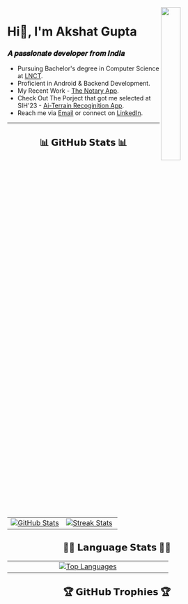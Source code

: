 <img align="right" width="30%" src="Assets/Programming.gif">

# Hi👋, I'm Akshat Gupta

<h3>𝑨 𝒑𝒂𝒔𝒔𝒊𝒐𝒏𝒂𝒕𝒆 𝒅𝒆𝒗𝒆𝒍𝒐𝒑𝒆𝒓 𝒇𝒓𝒐𝒎 𝑰𝒏𝒅𝒊𝒂</h3>

- Pursuing Bachelor's degree in Computer Science at [LNCT]([https://cemkolaghat.in/](https://lnct.ac.in/)).
- Proficient in Android & Backend Development.
- My Recent Work - [The Notary App](https://play.google.com/store/apps/details?id=com.consumer.thenotaryapp&hl=en&gl=US).
- Check Out The Porject that got me selected at SIH'23 - [Ai-Terrain Recoginition App](https://github.com/akshatt25/terrain_recognition).
- Reach me via [Email](mailto:akshatt25g@gmail.com) or connect on [LinkedIn](https://www.linkedin.com/in/akshatt25/).


<hr>

<h2 align="center">📊 𝗚𝗶𝘁𝗛𝘂𝗯 𝗦𝘁𝗮𝘁𝘀 📊</h2>

<table width="100%">
  <tr>
    <td width="50%">
        <a href="https://github.com/akshatt25">
          <picture>
            <source media="(prefers-color-scheme: dark)" srcset="https://github-readme-stats-sigma-five.vercel.app/api?username=akshatt25&theme=radical&hide_border=false&include_all_commits=true&count_private=true&show_icons=true" />
            <source media="(prefers-color-scheme: light)" srcset="https://github-readme-stats-sigma-five.vercel.app/api?username=akshatt25&hide_border=false&include_all_commits=true&count_private=true&show_icons=true" />
            <img align="center" src="https://github-readme-stats-sigma-five.vercel.app/api?username=akshatt25&theme=radical&hide_border=false&include_all_commits=true&count_private=true&show_icons=true" alt="GitHub Stats" />
          </picture>
        </a>
    </td>
    <td width="50%">
        <a href="https://github.com/akshatt25">
          <picture>
            <source media="(prefers-color-scheme: dark)" srcset="https://github-readme-streak-stats-seven-psi.vercel.app?user=akshatt25&theme=radical" />
            <source media="(prefers-color-scheme: light)" srcset="https://github-readme-streak-stats-seven-psi.vercel.app?user=akshatt25" />
            <img align="center" src="https://github-readme-streak-stats-seven-psi.vercel.app?user=akshatt25&theme=radical" alt="Streak Stats" />
          </picture>
        </a>
    </td>
  </tr>
</table>

<h2 align="center">🧑‍💻 𝗟𝗮𝗻𝗴𝘂𝗮𝗴𝗲 𝗦𝘁𝗮𝘁𝘀 🧑‍💻</h2>

<table width="100%" align="center">
  </tr>
  <tr>
    <td width="40%"  align="center">
        <a href="https://github.com/akshatt25">
          <picture>
            <source media="(prefers-color-scheme: dark)" srcset="https://github-readme-stats.vercel.app/api/top-langs/?username=akshatt25&layout=compact&theme=radical&langs_count=10" />
            <source media="(prefers-color-scheme: light)" srcset="https://github-readme-stats.vercel.app/api/top-langs/?username=akshatt25&layout=compact&langs_count=10" />
            <img align="center" src="https://github-readme-stats.vercel.app/api/top-langs/?username=akshatt25&layout=compact&theme=radical&langs_count=10" alt="Top Languages" />
          </picture>
        </a>
    </td>
   
  </tr>
</table>
  
<h2 align="center">🏆 𝗚𝗶𝘁𝗛𝘂𝗯 𝗧𝗿𝗼𝗽𝗵𝗶𝗲𝘀 🏆</h2>
<!--<div align=center>
  <picture>
    <source media="(prefers-color-scheme: dark)" srcset="https://github-profile-trophy.vercel.app/?username=akshatt25&theme=radical&no-frame=false&no-bg=false&margin-w=4&row=1" />
    <source media="(prefers-color-scheme: light)" srcset="https://github-profile-trophy.vercel.app/?username=akshatt25&no-frame=false&no-bg=false&margin-w=4&row=1" />
    <img alt="GitHub Trophies" src="https://github-profile-trophy.vercel.app/?username=akshatt25&theme=radical&no-frame=false&no-bg=false&margin-w=4&row=1" />
  </picture>
</div>

<h2 align="center">💻 𝗧𝗲𝗰𝗵 𝗦𝘁𝗮𝗰𝗸 💻</h2>

<div align="center">
  <picture>
    <source media="(prefers-color-scheme: dark)" srcset="Assets/skills-svg-dark.svg" />
    <source media="(prefers-color-scheme: light)" srcset="Assets/skills-svg-light.svg" />
    <img width=70% src="Assets/skills-svg-dark.svg">
  </picture>
</div>

<hr>

<div align="center">
  <img height="20" padding-left=20 src="https://wakatime.com/badge/user/6c66cc47-ce26-48cc-a555-22494865c546.svg" alt=""/>
  <img height="20" src="https://visitcount.itsvg.in/api?id=akshatt25&icon=0&color=0" alt=""/>
  <picture>
    <source media="(prefers-color-scheme: dark)" srcset="https://github.com/akshatt25/akshatt25/blob/output/github-snake-dark.svg" />
    <source media="(prefers-color-scheme: light)" srcset="https://github.com/akshatt25/akshatt25/blob/output/github-snake.svg" />
    <img alt="github-snake" src="https://github.com/akshatt25/akshatt25/blob/output/github-snake-dark.svg" style="width: 100%; max-width: 400px; margin: 0 auto;" />
  </picture>
</div>
